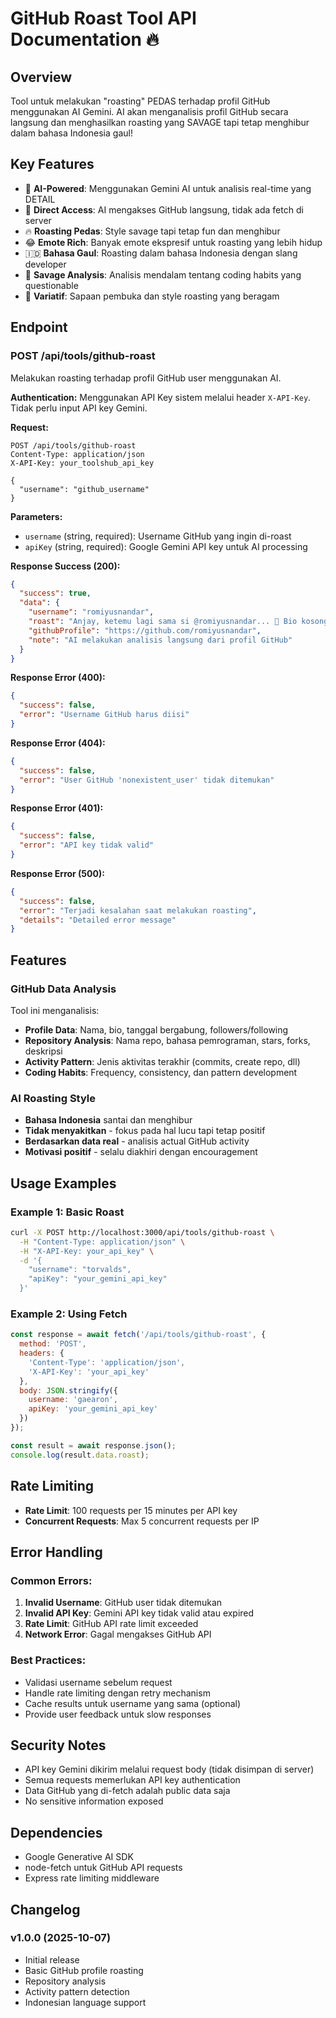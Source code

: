 # GitHub Roast Tool API Documentation 🔥

## Overview
Tool untuk melakukan "roasting" PEDAS terhadap profil GitHub menggunakan AI Gemini. AI akan menganalisis profil GitHub secara langsung dan menghasilkan roasting yang SAVAGE tapi tetap menghibur dalam bahasa Indonesia gaul!

## Key Features
- 🤖 **AI-Powered**: Menggunakan Gemini AI untuk analisis real-time yang DETAIL
- 🔗 **Direct Access**: AI mengakses GitHub langsung, tidak ada fetch di server
- 🔥 **Roasting Pedas**: Style savage tapi tetap fun dan menghibur
- 😂 **Emote Rich**: Banyak emote ekspresif untuk roasting yang lebih hidup
- 🇮🇩 **Bahasa Gaul**: Roasting dalam bahasa Indonesia dengan slang developer
- 🎯 **Savage Analysis**: Analisis mendalam tentang coding habits yang questionable
- 🤡 **Variatif**: Sapaan pembuka dan style roasting yang beragam

## Endpoint

### POST /api/tools/github-roast

Melakukan roasting terhadap profil GitHub user menggunakan AI.

**Authentication:** Menggunakan API Key sistem melalui header `X-API-Key`. Tidak perlu input API key Gemini.

**Request:**
```http
POST /api/tools/github-roast
Content-Type: application/json
X-API-Key: your_toolshub_api_key

{
  "username": "github_username"
}
```

**Parameters:**
- `username` (string, required): Username GitHub yang ingin di-roast
- `apiKey` (string, required): Google Gemini API key untuk AI processing

**Response Success (200):**
```json
{
  "success": true,
  "data": {
    "username": "romiyusnandar",
    "roast": "Anjay, ketemu lagi sama si @romiyusnandar... 🤡 Bio kosong melompong kayak repository yang belum di-push! Mysterious developer banget nih, foto profil doang yang ada, bio mah males nulis 😂 Join dari 2020 tapi repo cuma 15? Produktivitas santai level dewa ya bang! �\n\nWokwokwok lihat tuh repo-reponya... Ada 'my-awesome-project' yang ternyata cuma hello world doang! 🗿 Awesome is subjective memang ya bro... Terus ada 'test-app' sama 'new-project' - creativity naming level 100! � Yang bikin ngakak, repo-repo lama pada di-abandon kayak ex yang udah move on 💸\n\nContribution graph-nya kering kerontang kayak jokes senior developer! � Weekend warrior banget nih, commit cuma pas deadline mendekat... Followers 50 vs following 200 - rasio hunting mutual Instagram ya? 🤓 Pinned repository cuma 2, sisanya malu-malu di hide 🤦‍♂️\n\nTech stack JavaScript sama Python... mainstream banget dah! 😭 Tapi ya lumayan lah, at least konsisten... Commit message-nya pasti 'fix bug', 'update', 'final version' - classic moves detected! ⚰️\n\nEh tapi honestly bro, tetap semangat ngoding ya! Semua developer hebat pasti pernah punya repo 'test123' kok... Keep pushing code, jangan pushing rank doang! 🚀💪",
    "githubProfile": "https://github.com/romiyusnandar",
    "note": "AI melakukan analisis langsung dari profil GitHub"
  }
}
```

**Response Error (400):**
```json
{
  "success": false,
  "error": "Username GitHub harus diisi"
}
```

**Response Error (404):**
```json
{
  "success": false,
  "error": "User GitHub 'nonexistent_user' tidak ditemukan"
}
```

**Response Error (401):**
```json
{
  "success": false,
  "error": "API key tidak valid"
}
```

**Response Error (500):**
```json
{
  "success": false,
  "error": "Terjadi kesalahan saat melakukan roasting",
  "details": "Detailed error message"
}
```

## Features

### GitHub Data Analysis
Tool ini menganalisis:
- **Profile Data**: Nama, bio, tanggal bergabung, followers/following
- **Repository Analysis**: Nama repo, bahasa pemrograman, stars, forks, deskripsi
- **Activity Pattern**: Jenis aktivitas terakhir (commits, create repo, dll)
- **Coding Habits**: Frequency, consistency, dan pattern development

### AI Roasting Style
- **Bahasa Indonesia** santai dan menghibur
- **Tidak menyakitkan** - fokus pada hal lucu tapi tetap positif
- **Berdasarkan data real** - analisis actual GitHub activity
- **Motivasi positif** - selalu diakhiri dengan encouragement

## Usage Examples

### Example 1: Basic Roast
```bash
curl -X POST http://localhost:3000/api/tools/github-roast \
  -H "Content-Type: application/json" \
  -H "X-API-Key: your_api_key" \
  -d '{
    "username": "torvalds",
    "apiKey": "your_gemini_api_key"
  }'
```

### Example 2: Using Fetch
```javascript
const response = await fetch('/api/tools/github-roast', {
  method: 'POST',
  headers: {
    'Content-Type': 'application/json',
    'X-API-Key': 'your_api_key'
  },
  body: JSON.stringify({
    username: 'gaearon',
    apiKey: 'your_gemini_api_key'
  })
});

const result = await response.json();
console.log(result.data.roast);
```

## Rate Limiting
- **Rate Limit**: 100 requests per 15 minutes per API key
- **Concurrent Requests**: Max 5 concurrent requests per IP

## Error Handling

### Common Errors:
1. **Invalid Username**: GitHub user tidak ditemukan
2. **Invalid API Key**: Gemini API key tidak valid atau expired
3. **Rate Limit**: GitHub API rate limit exceeded
4. **Network Error**: Gagal mengakses GitHub API

### Best Practices:
- Validasi username sebelum request
- Handle rate limiting dengan retry mechanism
- Cache results untuk username yang sama (optional)
- Provide user feedback untuk slow responses

## Security Notes
- API key Gemini dikirim melalui request body (tidak disimpan di server)
- Semua requests memerlukan API key authentication
- Data GitHub yang di-fetch adalah public data saja
- No sensitive information exposed

## Dependencies
- Google Generative AI SDK
- node-fetch untuk GitHub API requests
- Express rate limiting middleware

## Changelog

### v1.0.0 (2025-10-07)
- Initial release
- Basic GitHub profile roasting
- Repository analysis
- Activity pattern detection
- Indonesian language support